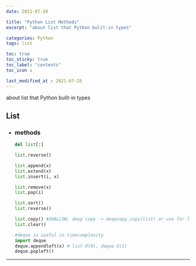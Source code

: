 ```yaml
---
date: 2021-07-28

title: "Python List Methods"
excerpt: "about list that Python bulit-in types"

categories: Python
tags: list

toc: true  
toc_sticky: true
toc_label: "contents"
toc_icon : 

last_modified_at : 2021-07-28
---
```

about list that Python bulit-in types

## List


- ### methods

    ```python
    del list[:]

    list.reverse()

    list.append(x)
    list.extend(x)
    list.insert(i, x)

    list.remove(x)
    list.pop(i)

    list.sort()
    list.reverse()

    list.copy() #SHALLOW, deep copy -> deepcopy.copy(list) or use for loop
    list.clear()

    #deque is useful in timecomplexity
    import deque
    deque.appendleft(x) # list O(N), deque O(1)
    deque.popleft()
    ```
---